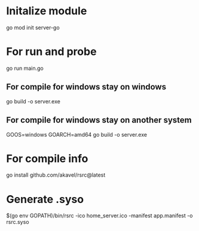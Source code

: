 # Initalize module
go mod init server-go

# For run and probe
go run main.go

## For compile for windows stay on windows
go build -o server.exe
## For compile for windows stay on another system
GOOS=windows GOARCH=amd64 go build -o server.exe

# For compile info
go install github.com/akavel/rsrc@latest

# Generate .syso
$(go env GOPATH)/bin/rsrc -ico home_server.ico -manifest app.manifest -o rsrc.syso